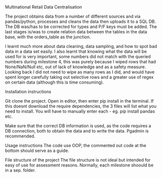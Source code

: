 Multinational Retail Data Centralisation


The project obtains data from a number of different sources and via pandas/python, processes and cleans the data then uploads it to a SQL DB. 
The DB was/has to be corrected for types and P/F keys must be added.
The last stages is/was to create relation data between the tables in the data base, with the orders_table as the junction.

I learnt much more about data cleaning, data sampling, and how to spot bad data in a data set easily. I also learnt that knowing what the data will be used for is very important, some numbers did not match with the queried numbers during milestone 4, this was purely because I wiped rows that had None/NaN/Null etc, out of lack of knowledge and as a safety measure. Looking back I did not need to wipe as many rows as I did, and would have spent longer carefully taking out selective rows and a greater use of regex on certain data (although this is time consuming). 

Installation instructions

Git clone the project. Open in editor, then enter pip install in the terminal. If this doesnt download the require dependencies, the 3 files will list what you need to install. You will have to manually enter each - eg. pip install pandas etc. 

Make sure that the correct DB information is used, as the code requires a DB connection, both to obtain the data and to write the data. Pgadmin is recommended.

Usage instructions
The code use OOP, the commented out code at the bottom should serve as a guide.

File structure of the project
The file structure is not ideal but intended for easy of use for assessment reasons. Normally, each milestone shoould be in a sep. folder.
